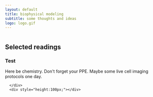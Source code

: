 ```yaml
---
layout: default
title: biophysical modeling
subtitle: some thoughts and ideas
logo: logo.gif
---
```


  <div class="wrapper" style="align-content: center;">
      <h2>Selected readings</h2>
      <div class="feature">        
        <div class="feature__item">
          <h3 class="section__title">Test</h3>
          <p >Here be chemistry. Don't forget your PPE. Maybe some live cell imaging protocols one day. <!-- Aldehyde fixation. Staining with osmium tetroxide, uranyl acetate, Walton's lead aspartate, sodium cacodylate. Solvent dehydration. For structural imaging, epoxy resins to consider: Spurrs, Eponate, Durcupan. Alternatively, AFS for conjugate array tomography or immunogold using acrylic resins. --> </p>
        </div>
      </div>
      
      </div>
      <div style="height:100px;"></div>